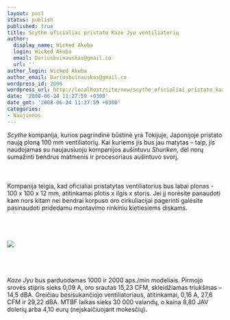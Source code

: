 ```yaml
---
layout: post
status: publish
published: true
title: Scythe oficialiai pristato Kaze Jyu ventiliatorių
author:
  display_name: Wicked Akuba
  login: Wicked Akuba
  email: Dariusbuinauskas@gmail.co
  url: ''
author_login: Wicked Akuba
author_email: Dariusbuinauskas@gmail.co
wordpress_id: 2006
wordpress_url: http://localhost/site/new/scythe_oficialiai_pristato_kaze_jyu_ventiliatoriu/
date: '2008-06-24 11:27:59 +0300'
date_gmt: '2008-06-24 11:27:59 +0300'
categories:
- Naujienos
---
```

<p><i>Scythe</i> kompanija, kurios pagrindinė būstinė yra Tokijuje, Japonijoje pristato naują ploną 100 mm ventiliatorių. Kai kuriems jis bus jau matytas – taip, jis naudojamas su naujausiuoju kompanijos aušintuvu <i>Shuriken</i>, dėl norų sumažinti bendrus matmenis ir procesoriaus aušintuvo svorį.<br />
<br><br />
<br>Kompanija teigia, kad oficialiai pristatytas ventiliatorius bus labai plonas - 100 x 100 x 12 mm, atitinkamai plotis x ilgis x storis. Jei jį norėsite panaudoti kam nors kitam nei bendrai korpuso oro cirkuliacijai pagerinti galėsite pasinaudoti pridedamu montavimo rinkiniu kietiesiems diskams.<br />
<br><br />
<br><br><img src="http://www.technews.lt/upl/Failai/kazejyu.PNG"><br><br />
<br><br />
<br><i>Kaze Jyu</i> bus parduodamas 1000 ir 2000 aps./min modeliais. Pirmojo srovės stipris sieks 0,09 A, oro srautas 15,23 CFM, skleidžiamas triukšmas – 14,5 dBA. Greičiau besisukančiojo ventiliatoriaus, atitinkamai, 0,16 A, 27,6 CFM ir 29,22 dBA. MTBF laikas sieks 30 000 valandų, o kaina 8,80 JAV dolerių arba 4,10 eurų (neįskaičiuojant mokesčių).<br />
<br><br />
<br><br />
<br></p>
